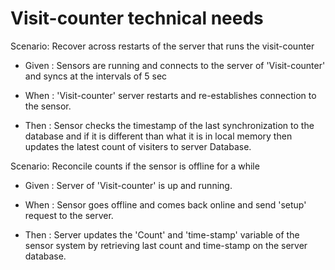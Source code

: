# Visit-counter technical needs

Scenario: Recover across restarts of the
server that runs the visit-counter

  - Given : Sensors are running and
  connects to the server of 'Visit-counter'
  and syncs at the intervals of 5 sec
  
  - When : 'Visit-counter' server restarts
  and re-establishes
  connection to the sensor.
  
  - Then : Sensor checks the timestamp
  of the last synchronization to the database
  and if it is different than what it is in local
  memory then updates the latest count of visiters
  to server Database.

Scenario: Reconcile counts if the sensor
is offline for a while

  - Given : Server of 'Visit-counter' is up and running.

  - When : Sensor goes offline
  and comes back online
  and send 'setup' request to the server.
  
  - Then : Server updates the 'Count'
  and 'time-stamp' variable of the sensor system
  by retrieving last count and time-stamp
  on the server database.
